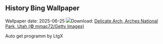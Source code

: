 ## History Bing Wallpaper
Wallpaper date: 2025-06-25
![](https://www.bing.com/th?id=OHR.DelicateArch_EN-CA0482409056_UHD.jpg&w=1000)Download: [Delicate Arch, Arches National Park, Utah (© mmac72/Getty Images)](https://www.bing.com/th?id=OHR.DelicateArch_EN-CA0482409056_UHD.jpg)

Auto get programm by LtgX
